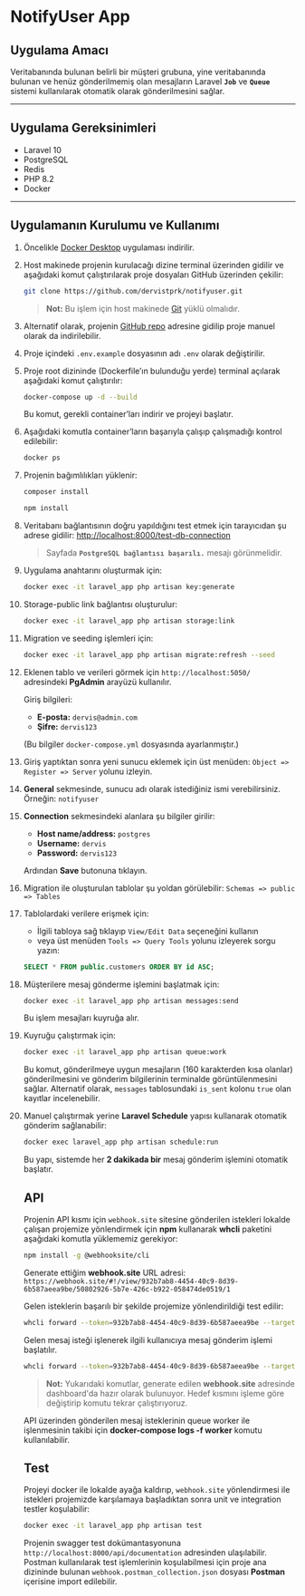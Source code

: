#  NotifyUser App

##  Uygulama Amacı

Veritabanında bulunan belirli bir müşteri grubuna, yine veritabanında bulunan ve henüz gönderilmemiş olan mesajların Laravel **`Job`** ve **`Queue`** sistemi kullanılarak otomatik olarak gönderilmesini sağlar.

---

##  Uygulama Gereksinimleri

* Laravel 10
* PostgreSQL
* Redis
* PHP 8.2
* Docker

---

##  Uygulamanın Kurulumu ve Kullanımı

1. Öncelikle [Docker Desktop](https://www.docker.com/products/docker-desktop/) uygulaması indirilir.

2. Host makinede projenin kurulacağı dizine terminal üzerinden gidilir ve aşağıdaki komut çalıştırılarak proje dosyaları GitHub üzerinden çekilir:

   ```bash
   git clone https://github.com/dervistprk/notifyuser.git
   ```

   > **Not:** Bu işlem için host makinede [Git](https://git-scm.com/downloads) yüklü olmalıdır.

3. Alternatif olarak, projenin [GitHub repo](https://github.com/dervistprk/notifyuser) adresine gidilip proje manuel olarak da indirilebilir.

4. Proje içindeki `.env.example` dosyasının adı `.env` olarak değiştirilir.

5. Proje root dizininde (Dockerfile’ın bulunduğu yerde) terminal açılarak aşağıdaki komut çalıştırılır:

   ```bash
   docker-compose up -d --build
   ```

   Bu komut, gerekli container’ları indirir ve projeyi başlatır.

6. Aşağıdaki komutla container’ların başarıyla çalışıp çalışmadığı kontrol edilebilir:

   ```bash
   docker ps
   ```

7. Projenin bağımlılıkları yüklenir:
    ```bash
   composer install
   ```
   ```bash
   npm install
   ```

8. Veritabanı bağlantısının doğru yapıldığını test etmek için tarayıcıdan şu adrese gidilir:
   [http://localhost:8000/test-db-connection](http://localhost:8000/test-db-connection)

   > Sayfada **`PostgreSQL bağlantısı başarılı.`** mesajı görünmelidir.

9. Uygulama anahtarını oluşturmak için:

   ```bash
   docker exec -it laravel_app php artisan key:generate
   ```
10. Storage-public link bağlantısı oluşturulur:

    ```bash
    docker exec -it laravel_app php artisan storage:link
    ```

11. Migration ve seeding işlemleri için:

    ```bash
    docker exec -it laravel_app php artisan migrate:refresh --seed
    ```

12. Eklenen tablo ve verileri görmek için `http://localhost:5050/` adresindeki **PgAdmin** arayüzü kullanılır.

    Giriş bilgileri:

    * **E-posta:** `dervis@admin.com`
    * **Şifre:** `dervis123`

    (Bu bilgiler `docker-compose.yml` dosyasında ayarlanmıştır.)

13. Giriş yaptıktan sonra yeni sunucu eklemek için üst menüden:
    `Object => Register => Server` yolunu izleyin.

14. **General** sekmesinde, sunucu adı olarak istediğiniz ismi verebilirsiniz.
    Örneğin: `notifyuser`

15. **Connection** sekmesindeki alanlara şu bilgiler girilir:

    * **Host name/address:** `postgres`
    * **Username:** `dervis`
    * **Password:** `dervis123`

    Ardından **Save** butonuna tıklayın.

16. Migration ile oluşturulan tablolar şu yoldan görülebilir:
    `Schemas => public => Tables`

17. Tablolardaki verilere erişmek için:

    * İlgili tabloya sağ tıklayıp `View/Edit Data` seçeneğini kullanın
    * veya üst menüden `Tools => Query Tools` yolunu izleyerek sorgu yazın:

    ```sql
    SELECT * FROM public.customers ORDER BY id ASC;
    ```

18. Müşterilere mesaj gönderme işlemini başlatmak için:

    ```bash
    docker exec -it laravel_app php artisan messages:send
    ```

    Bu işlem mesajları kuyruğa alır.

19. Kuyruğu çalıştırmak için:

    ```bash
    docker exec -it laravel_app php artisan queue:work
    ```

    Bu komut, gönderilmeye uygun mesajların (160 karakterden kısa olanlar) gönderilmesini ve gönderim bilgilerinin terminalde görüntülenmesini sağlar.
    Alternatif olarak, `messages` tablosundaki `is_sent` kolonu `true` olan kayıtlar incelenebilir.

20. Manuel çalıştırmak yerine **Laravel Schedule** yapısı kullanarak otomatik gönderim sağlanabilir:

    ```bash
    docker exec laravel_app php artisan schedule:run
    ```
    Bu yapı, sistemde her **2 dakikada bir** mesaj gönderim işlemini otomatik başlatır.

    ##  API
    Projenin API kısmı için `webhook.site` sitesine gönderilen istekleri lokalde çalışan projemize yönlendirmek için **npm** kullanarak **whcli** paketini aşağıdaki komutla yüklememiz gerekiyor:

    ```bash
    npm install -g @webhooksite/cli
    ```
    
    Generate ettiğim **webhook.site** URL adresi: `https://webhook.site/#!/view/932b7ab8-4454-40c9-8d39-6b587aeea9be/50802926-5b7e-426c-b922-058474de0519/1`

    Gelen isteklerin başarılı bir şekilde projemize yönlendirildiği test edilir:
    ```bash
    whcli forward --token=932b7ab8-4454-40c9-8d39-6b587aeea9be --target=http://localhost:8000/api/test-api-connection
    ```
    Gelen mesaj isteği işlenerek ilgili kullanıcıya mesaj gönderim işlemi başlatılır.
    ```bash
    whcli forward --token=932b7ab8-4454-40c9-8d39-6b587aeea9be --target=http://localhost:8000/api/receive-message
    ```
    > **Not:** Yukarıdaki komutlar, generate edilen **webhook.site** adresinde dashboard'da hazır olarak bulunuyor. Hedef kısmını işleme göre değiştirip komutu tekrar çalıştırıyoruz.
    
    API üzerinden gönderilen mesaj isteklerinin queue worker ile işlenmesinin takibi için **docker-compose logs -f worker** komutu kullanılabilir.

    ##  Test
    Projeyi docker ile lokalde ayağa kaldırıp, `webhook.site` yönlendirmesi ile istekleri projemizde karşılamaya başladıktan sonra unit ve integration testler koşulabilir:
    ```bash
    docker exec -it laravel_app php artisan test
    ```
    Projenin swagger test dokümantasyonuna `http://localhost:8000/api/documentation` adresinden ulaşılabilir.
    Postman kullanılarak test işlemlerinin koşulabilmesi için proje ana dizininde bulunan `webhook.postman_collection.json` dosyası **Postman** içerisine import edilebilir.

